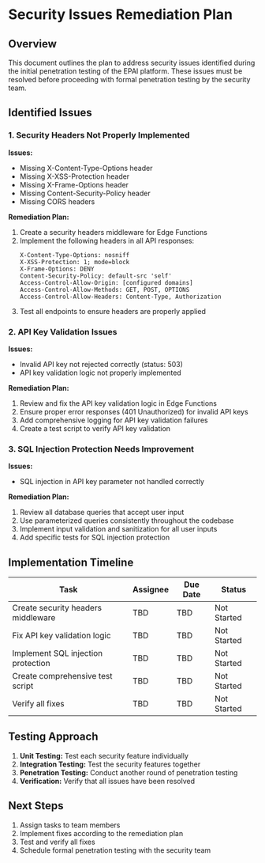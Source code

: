 # Security Issues Remediation Plan

## Overview

This document outlines the plan to address security issues identified during the initial penetration testing of the EPAI platform. These issues must be resolved before proceeding with formal penetration testing by the security team.

## Identified Issues

### 1. Security Headers Not Properly Implemented

**Issues:**
- Missing X-Content-Type-Options header
- Missing X-XSS-Protection header
- Missing X-Frame-Options header
- Missing Content-Security-Policy header
- Missing CORS headers

**Remediation Plan:**
1. Create a security headers middleware for Edge Functions
2. Implement the following headers in all API responses:
   ```
   X-Content-Type-Options: nosniff
   X-XSS-Protection: 1; mode=block
   X-Frame-Options: DENY
   Content-Security-Policy: default-src 'self'
   Access-Control-Allow-Origin: [configured domains]
   Access-Control-Allow-Methods: GET, POST, OPTIONS
   Access-Control-Allow-Headers: Content-Type, Authorization
   ```
3. Test all endpoints to ensure headers are properly applied

### 2. API Key Validation Issues

**Issues:**
- Invalid API key not rejected correctly (status: 503)
- API key validation logic not properly implemented

**Remediation Plan:**
1. Review and fix the API key validation logic in Edge Functions
2. Ensure proper error responses (401 Unauthorized) for invalid API keys
3. Add comprehensive logging for API key validation failures
4. Create a test script to verify API key validation

### 3. SQL Injection Protection Needs Improvement

**Issues:**
- SQL injection in API key parameter not handled correctly

**Remediation Plan:**
1. Review all database queries that accept user input
2. Use parameterized queries consistently throughout the codebase
3. Implement input validation and sanitization for all user inputs
4. Add specific tests for SQL injection protection

## Implementation Timeline

| Task | Assignee | Due Date | Status |
|------|----------|----------|--------|
| Create security headers middleware | TBD | TBD | Not Started |
| Fix API key validation logic | TBD | TBD | Not Started |
| Implement SQL injection protection | TBD | TBD | Not Started |
| Create comprehensive test script | TBD | TBD | Not Started |
| Verify all fixes | TBD | TBD | Not Started |

## Testing Approach

1. **Unit Testing:** Test each security feature individually
2. **Integration Testing:** Test the security features together
3. **Penetration Testing:** Conduct another round of penetration testing
4. **Verification:** Verify that all issues have been resolved

## Next Steps

1. Assign tasks to team members
2. Implement fixes according to the remediation plan
3. Test and verify all fixes
4. Schedule formal penetration testing with the security team 